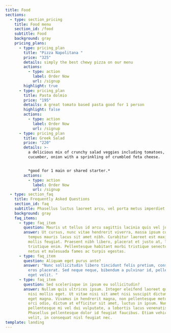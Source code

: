 ```yaml
---
title: Food
sections:
  - type: section_pricing
    title: Food menu
    section_id: /food
    subtitle: Food
    background: gray
    pricing_plans:
      - type: pricing_plan
        title: "Pizza Napolitana "
        price: "325"
        details: simply the best chewy pizza on our menu
        actions:
          - type: action
            label: Order Now
            url: /signup
        highlight: true
      - type: pricing_plan
        title: Pasta dolmio
        price: "195"
        details: A great tomato based pasta good for 1 person
        highlight: false
        actions:
          - type: action
            label: Order Now
            url: /signup
      - type: pricing_plan
        title: Greek Salad
        price: "220"
        details: >-
          a delicious mix of crunchy salad veggies including tomatoes, celery,
          cucumber, onion with a sprinkling of crumbled feta cheese. 


          *good for 1 main or shared starter.*
        actions:
          - type: action
            label: Order Now
            url: /signup
  - type: section_faq
    title: Frequently Asked Questions
    section_id: faq
    subtitle: Phasellus luctus laoreet arcu, vel porta metus imperdiet sit amet.
    background: gray
    faq_items:
      - type: faq_item
        question: Mauris ut tellus id arcu sagittis lacinia quis vel justo?
        answer: Ut cursus, nunc vitae hendrerit viverra, massa ipsum congue quam, sed
          tempus mauris lacus sit amet nibh. Curabitur laoreet est maximus
          mollis feugiat. Praesent nibh libero, placerat et justo at, luctus
          tristique enim. Pellentesque habitant morbi tristique senectus et
          netus et malesuada fames ac turpis egestas.
      - type: faq_item
        question: Aliquam eget purus ante?
        answer: "Nunc sollicitudin libero tincidunt felis pretium, consectetur aliquam
          eros placerat. Sed neque neque, bibendum a pulvinar id, pellentesque
          eget velit. "
      - type: faq_item
        question: Sed scelerisque in ipsum eu sollicitudin?
        answer: Nullam quis ultrices ipsum. Integer eleifend laoreet quam, ac dignissim
          nisi mollis eget. Ut vitae nisi sit amet nisi suscipit dictum faucibus
          eget magna. Vivamus in hendrerit magna, non pellentesque metus. Morbi
          orci odio, dictum at efficitur sit amet, luctus in ipsum. Nunc
          pellentesque mi vel dui vulputate, a lobortis lacus venenatis.
          Phasellus pellentesque dolor id feugiat faucibus. Etiam vehicula nunc
          velit, in consequat nisl feugiat nec.
template: landing
---
```

